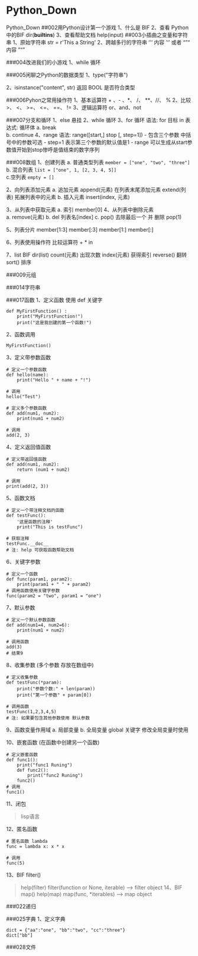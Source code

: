 # Python_Down
Python_Down
##002用Python设计第一个游戏
1、什么是 BIF
2、查看 Python中的BIF
    dir(__builtins__)
3、查看帮助文档
    help(input)
##003小插曲之变量和字符串
1、原始字符串
    str = r'This a String'
2、跨越多行的字符串
    ‘’‘ 内容 ’‘’ 或者 “”“ 内容 ”“”
    
    
###004改进我们的小游戏
1、while 循环
    
###005闲聊之Python的数据类型
1、type("字符串")
    
2、isinstance("content", str)
    返回 BOOL 是否符合类型

###006Pyhon之常用操作符
1、基本运算符
    + 、- 、*、 /、 **、//、 %
2、比较
    >、 <、 >=、 <=、 ==、 !=
3、逻辑运算符
    or、and、not

###007分支和循环
1、else 悬挂
2、while 循环
3、for 循环
    语法:
    for 目标 in 表达式:
        循环体
    a. break    
    b. continue
4、range
    语法:
    range([start,] stop [, step=1])
    - 包含三个参数 中括号中的参数可选
    - step=1 表示第三个参数的默认值是1
    - range 可以生成从start参数值开始到stop惨呼是值结束的数字序列
        
###008数组
1、创建列表
    a. 普通类型列表
    ```
        member = ["one", "two", "three"]
    ```
    b. 混合列表
    ```
        list = ["one", 1, [2, 3, 4, 5]]
    ```    
    c.空列表
    ```
        empty = []
    ```

2、向列表添加元素
    a. 追加元素
        append(元素) 在列表末尾添加元素
        extend(列表) 拓展列表中的元素
    b. 插入元素
        insert(index, 元素)
        
3、从列表中获取元素
    a. 索引
        member[0]
4、从列表中删除元素    
    a. remove(元素)
    b. del 列表名[index]
    c. pop() 去除最后一个 并 删除
       pop(1)
       
5、列表分片
    member[1:3]
    member[:3]
    member[1:]
    member[:]
    
6、列表使用操作符
    比较运算符
    + * in

7、list BIF
    dir(list)
    count(元素)   出现次数
    index(元素)   获得索引
    reverse()    翻转
    sort()       排序
    
    
###009元组
    

###014字符串


###017函数
1、定义函数 使用 def 关键字
```
def MyFirstFunction() :
    print("MyFirstFunction!")
    print("这是我创建的第一个函数!")
```
2、函数调用
```
MyFirstFunction()
```
3、定义带参数函数
```
# 定义一个参数函数
def hello(name):
    print("Hello " + name + "!")
    
# 调用
hello("Test")
```

```
# 定义多个参数函数
def add(num1, num2):
    print(num1 + num2)
    
# 调用
add(2, 3)
```

4、定义返回值函数
```
# 定义带返回值函数
def add(num1, num2):
    return (num1 + num2)
    
# 调用
print(add(2, 3))
```

5、函数文档
```
# 定义一个带注释文档的函数
def testFunc():
    '这是函数的注释'
    print("This is testFunc")

# 获取注释
testFunc.__doc__
# 注: help 可获取函数帮助文档
```

6、关键字参数
```
# 定义一个函数
def func(param1, param2):
    print(param1 + " " + param2)
# 调用函数使用关键字参数
func(param2 = "two", param1 = "one")

```

7、默认参数
```
# 定义一个默认参数函数
def add(num1=4, num2=6):
    print(num1 + num2)

# 调用函数
add(3)
# 结果9
```

8、收集参数 (多个参数 存放在数组中)
```
# 定义收集参数
def testFunc(*param):
    print("参数个数:" + len(param))
    print("第一个参数" + param[0])
    
# 调用函数
testFunc(1,2,3,4,5)
# 注: 如果要包含其他参数使用 默认参数
```
9、函数变量作用域
    a. 局部变量
    b. 全局变量 
    global 关键字  修改全局变量时使用
    

10、嵌套函数 (在函数中创建另一个函数)
```
# 定义嵌套函数
def func1():
    print("func1 Runing")
    def func2():
        print("func2 Runing")
    func2()
# 调用
func1()
```

11、闭包
> lisp语言


12、匿名函数 
```
# 匿名函数 lambda
func = lambda x: x * x

# 调用
func(5)
```

13、BIF filter()
>help(filter)
>filter(function or None, iterable) --> filter object
14、BIF map()
>help(map)
>map(func, *iterables) --> map object

###022递归

###025字典
1、定义字典
```
dict = {"aa":"one", "bb":"two", "cc":"three"}
dict["bb"]
```

    
###028文件



